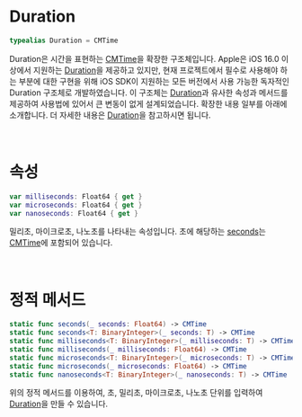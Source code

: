 # Duration

```swift
typealias Duration = CMTime
```

Duration은 시간을 표현하는 [CMTime](https://developer.apple.com/documentation/coremedia/cmtime)을 확장한 구조체입니다. Apple은 iOS 16.0 이상에서 지원하는 [Duration](https://developer.apple.com/documentation/swift/duration)을 제공하고 있지만, 현재 프로젝트에서 필수로 사용해야 하는 부분에 대한 구현을 위해 iOS SDK이 지원하는 모든 버전에서 사용 가능한 독자적인 Duration 구조체로 개발하였습니다. 이 구조체는 [Duration](https://developer.apple.com/documentation/swift/duration)과 유사한 속성과 메서드를 제공하여 사용법에 있어서 큰 변동이 없게 설계되었습니다. 확장한 내용 일부를 아래에 소개합니다. 더 자세한 내용은 [Duration](https://developer.apple.com/documentation/swift/duration)을 참고하시면 됩니다.

<br>

# 속성

```swift
var milliseconds: Float64 { get }
var microseconds: Float64 { get }
var nanoseconds: Float64 { get }
```

밀리초, 마이크로초, 나노초를 나타내는 속성입니다. 초에 해당하는 [seconds](https://developer.apple.com/documentation/coremedia/cmtime/1489443-seconds)는 [CMTime](https://developer.apple.com/documentation/coremedia/cmtime)에 포함되어 있습니다.

<br>

# 정적 메서드

```swift
static func seconds(_ seconds: Float64) -> CMTime
static func seconds<T: BinaryInteger>(_ seconds: T) -> CMTime
static func milliseconds<T: BinaryInteger>(_ milliseconds: T) -> CMTime
static func milliseconds(_ milliseconds: Float64) -> CMTime
static func microseconds<T: BinaryInteger>(_ microseconds: T) -> CMTime
static func microseconds(_ microseconds: Float64) -> CMTime
static func nanoseconds<T: BinaryInteger>(_ nanoseconds: T) -> CMTime
```

위의 정적 메서드를 이용하여, 초, 밀리초, 마이크로초, 나노초 단위를 입력하여 [Duration](#duration)을 만들 수 있습니다.
